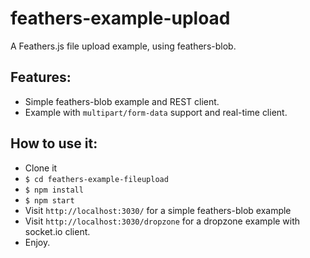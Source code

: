 # feathers-example-upload

A Feathers.js file upload example, using feathers-blob.

## Features:
* Simple feathers-blob example and REST client.
* Example with `multipart/form-data` support and real-time client.


## How to use it: 

* Clone it
* `$ cd feathers-example-fileupload`
* `$ npm install`
* `$ npm start`
* Visit `http://localhost:3030/` for a simple feathers-blob example
* Visit `http://localhost:3030/dropzone` for a dropzone example with socket.io client.
* Enjoy.



